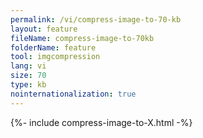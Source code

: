 ```yaml
---
permalink: /vi/compress-image-to-70-kb
layout: feature
fileName: compress-image-to-70kb
folderName: feature
tool: imgcompression
lang: vi
size: 70
type: kb
nointernationalization: true
---
```

{%- include compress-image-to-X.html -%}       
